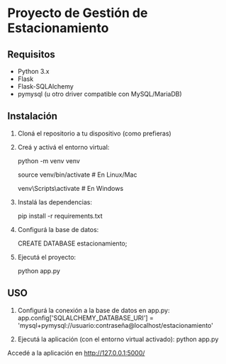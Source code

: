 # Proyecto de Gestión de Estacionamiento

## Requisitos

- Python 3.x
- Flask
- Flask-SQLAlchemy
- pymysql (u otro driver compatible con MySQL/MariaDB)

## Instalación

1. Cloná el repositorio a tu dispositivo (como prefieras)
    

2. Creá y activá el entorno virtual:

    python -m venv venv

    source venv/bin/activate  # En Linux/Mac
    
    venv\Scripts\activate     # En Windows

3. Instalá las dependencias:

    pip install -r requirements.txt

4. Configurá la base de datos:

    CREATE DATABASE estacionamiento;

5. Ejecutá el proyecto:

    python app.py


## USO

1. Configurá la conexión a la base de datos en app.py:
    app.config['SQLALCHEMY_DATABASE_URI'] = 'mysql+pymysql://usuario:contraseña@localhost/estacionamiento'

2. Ejecutá la aplicación (con el entorno virtual activado):
    python app.py

Accedé a la aplicación en http://127.0.0.1:5000/

